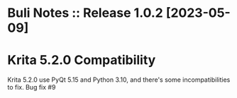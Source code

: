 # Buli Notes :: Release 1.0.2 [2023-05-09]

# Krita 5.2.0 Compatibility

Krita 5.2.0 use PyQt 5.15 and Python 3.10, and there's some incompatibilities to fix.
Bug fix #9



